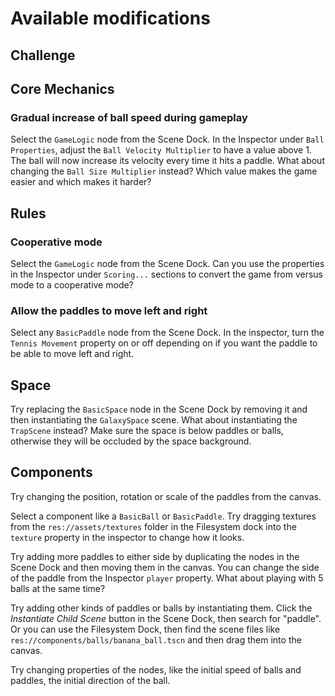# Available modifications

## Challenge

## Core Mechanics

### Gradual increase of ball speed during gameplay

Select the `GameLogic` node from the Scene Dock. In the Inspector
under `Ball Properties`, adjust the `Ball Velocity Multiplier` to have
a value above 1. The ball will now increase its velocity every time it
hits a paddle. What about changing the `Ball Size Multiplier` instead?
Which value makes the game easier and which makes it harder?

## Rules

### Cooperative mode

Select the `GameLogic` node from the Scene Dock. Can you use the
properties in the Inspector under `Scoring...` sections to convert the
game from versus mode to a cooperative mode?

### Allow the paddles to move left and right

Select any `BasicPaddle` node from the Scene Dock. In the inspector,
turn the `Tennis Movement` property on or off depending on if you want the
paddle to be able to move left and right.

## Space

Try replacing the `BasicSpace` node in the Scene Dock by removing it
and then instantiating the `GalaxySpace` scene. What about
instantiating the `TrapScene` instead? Make sure the space is below
paddles or balls, otherwise they will be occluded by the space
background.

## Components

Try changing the position, rotation or scale of the paddles from the
canvas.

Select a component like a `BasicBall` or `BasicPaddle`. Try dragging
textures from the `res://assets/textures` folder in the Filesystem dock 
into the `texture` property in the inspector to change how it looks.

Try adding more paddles to either side by duplicating the nodes in the
Scene Dock and then moving them in the canvas. You can change the side
of the paddle from the Inspector `player` property. What about playing with
5 balls at the same time?

Try adding other kinds of paddles or balls by instantiating
them. Click the *Instantiate Child Scene* button in the Scene Dock,
then search for "paddle". Or you can use the Filesystem Dock, then
find the scene files like `res://components/balls/banana_ball.tscn`
and then drag them into the canvas.

Try changing properties of the nodes, like the initial speed of balls
and paddles, the initial direction of the ball.
